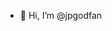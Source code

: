 - 👋 Hi, I’m @jpgodfan
<!---
jpgodfan/jpgodfan is a ✨ special ✨ repository because its `README.md` (this file) appears on your GitHub profile.
You can click the Preview link to take a look at your changes.
--->
